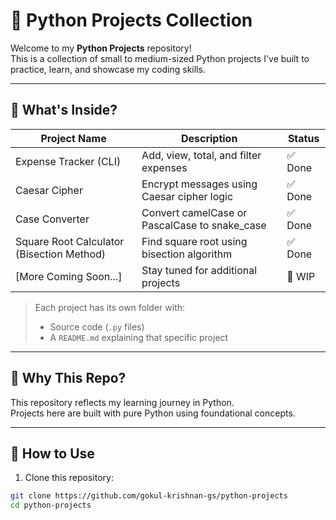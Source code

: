 # 🐍 Python Projects Collection

Welcome to my **Python Projects** repository!  
This is a collection of small to medium-sized Python projects I've built to practice, learn, and showcase my coding skills.

---

## 📌 What's Inside?

| Project Name                      | Description                                           | Status  |
|----------------------------------|-------------------------------------------------------|---------|
| Expense Tracker (CLI)            | Add, view, total, and filter expenses                 | ✅ Done |
| Caesar Cipher                    | Encrypt messages using Caesar cipher logic            | ✅ Done |
| Case Converter                   | Convert camelCase or PascalCase to snake_case         | ✅ Done |
| Square Root Calculator (Bisection Method) | Find square root using bisection algorithm     | ✅ Done |
| [More Coming Soon...]            | Stay tuned for additional projects                    | 🚧 WIP  |

> Each project has its own folder with:
> - Source code (`.py` files)  
> - A `README.md` explaining that specific project  

---

## 🎯 Why This Repo?

This repository reflects my learning journey in Python.  
Projects here are built with pure Python using foundational concepts.

---

## 🚀 How to Use

1. Clone this repository:

```bash
git clone https://github.com/gokul-krishnan-gs/python-projects
cd python-projects
